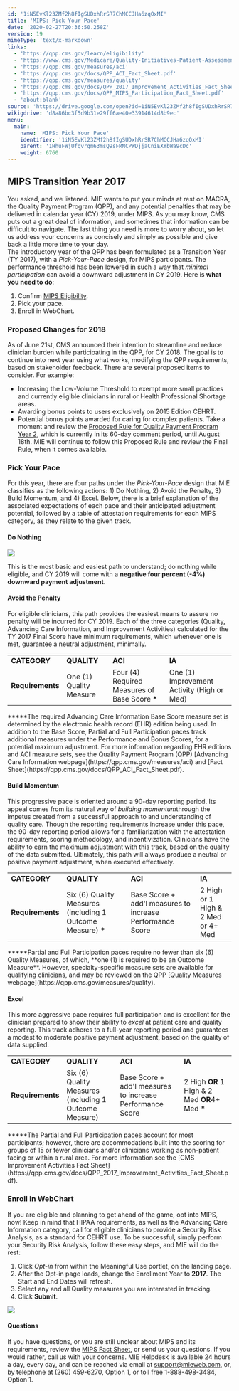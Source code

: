 ```yaml
---
id: '1iN5EvKl23ZMf2h8fIgSUDxhRrSR7ChMCCJHa6zqOxMI'
title: 'MIPS: Pick Your Pace'
date: '2020-02-27T20:36:50.258Z'
version: 19
mimeType: 'text/x-markdown'
links:
  - 'https://qpp.cms.gov/learn/eligibility'
  - 'https://www.cms.gov/Medicare/Quality-Initiatives-Patient-Assessment-Instruments/Value-Based-Programs/MACRA-MIPS-and-APMs/Proposed-rule-fact-sheet.pdf'
  - 'https://qpp.cms.gov/measures/aci'
  - 'https://qpp.cms.gov/docs/QPP_ACI_Fact_Sheet.pdf'
  - 'https://qpp.cms.gov/measures/quality'
  - 'https://qpp.cms.gov/docs/QPP_2017_Improvement_Activities_Fact_Sheet.pdf'
  - 'https://qpp.cms.gov/docs/QPP_MIPS_Participation_Fact_Sheet.pdf'
  - 'about:blank'
source: 'https://drive.google.com/open?id=1iN5EvKl23ZMf2h8fIgSUDxhRrSR7ChMCCJHa6zqOxMI'
wikigdrive: 'd8a86bc3f5d9b31e29ff6ae40e33914614d8b9ec'
menu:
  main:
    name: 'MIPS: Pick Your Pace'
    identifier: '1iN5EvKl23ZMf2h8fIgSUDxhRrSR7ChMCCJHa6zqOxMI'
    parent: '1HhuFWjUfqvrqm63msQ9sFRNCPWDjjaCniEXYbWa9cDc'
    weight: 6760
---
```

## MIPS Transition Year 2017  
  
You asked, and we listened. MIE wants to put your minds at rest on MACRA, the Quality Payment Program (QPP), and any potential penalties that may be delivered in calendar year (CY) 2019, under MIPS. As you may know, CMS puts out a great deal of information, and sometimes that information can be difficult to navigate. The last thing you need is more to worry about, so let us address your concerns as concisely and simply as possible and give back a little more time to your day.  
The introductory year of the QPP has been formulated as a Transition Year (TY 2017), with a *Pick-Your-Pace* design, for MIPS participants. The performance threshold has been lowered in such a way that *minimal participation* can avoid a downward adjustment in CY 2019. Here is **what you need to do**:
1. Confirm [MIPS Eligibility](https://qpp.cms.gov/learn/eligibility).
2. Pick your pace.
3. Enroll in WebChart.
  
### Proposed Changes for 2018  
  
As of June 21st, CMS announced their intention to streamline and reduce clinician burden while participating in the QPP, for CY 2018. The goal is to continue into next year using what works, modifying the QPP requirements, based on stakeholder feedback. There are several proposed items to consider. For example:
* Increasing the Low-Volume Threshold to exempt more small practices and currently eligible clinicians in rural or Health Professional Shortage areas.
* Awarding bonus points to users exclusively on 2015 Edition CEHRT.
* Potential bonus points awarded for caring for complex patients.
Take a moment and review the [Proposed Rule for Quality Payment Program Year 2](https://www.cms.gov/Medicare/Quality-Initiatives-Patient-Assessment-Instruments/Value-Based-Programs/MACRA-MIPS-and-APMs/Proposed-rule-fact-sheet.pdf), which is currently in its 60-day comment period, until August 18th. MIE will continue to follow this Proposed Rule and review the Final Rule, when it comes available.
  
### Pick Your Pace  
  
For this year, there are four paths under the *Pick-Your-Pace* design that MIE classifies as the following actions: 1) Do Nothing, 2) Avoid the Penalty, 3) Build Momentum, and 4) Excel. Below, there is a brief explanation of the associated expectations of each pace and their anticipated adjustment potential, followed by a table of attestation requirements for each MIPS category, as they relate to the given track.
  
#### Do Nothing  

  
![](../mips-pick-your-pace.assets/3796ae62e7b11530a4fb4aad738b9a5c.png)  

This is the most basic and easiest path to understand; do nothing while eligible, and CY 2019 will come with a **negative four percent (-4%) downward payment adjustment**.
  
#### Avoid the Penalty  
  
For eligible clinicians, this path provides the easiest means to assure no penalty will be incurred for CY 2019. Each of the three categories (Quality, Advancing Care Information, and Improvement Activities) calculated for the TY 2017 Final Score have minimum requirements, which whenever one is met, guarantee a neutral adjustment, minimally.

<table>
<tr>
<td><strong>CATEGORY</strong></td>
<td><strong>QUALITY</strong></td>
<td><strong>ACI</strong></td>
<td><strong>IA</strong></td>
</tr>
<tr>
<td><strong>Requirements</strong></td>
<td>One (1) Quality Measure</td>
<td>Four (4) Required Measures of Base Score <strong>*</strong></td>
<td>One (1) Improvement Activity (High or Med)</td>
</tr>

</table>
*****The required Advancing Care Information Base Score measure set is determined by the electronic health record (EHR) edition being used. In addition to the Base Score, Partial and Full Participation paces track additional measures under the Performance and Bonus Scores, for a potential maximum adjustment. For more information regarding EHR editions and ACI measure sets, see the Quality Payment Program (QPP) [Advancing Care Information webpage](https://qpp.cms.gov/measures/aci) and [Fact Sheet](https://qpp.cms.gov/docs/QPP_ACI_Fact_Sheet.pdf).
  
#### Build Momentum  
  
This progressive pace is oriented around a 90-day reporting period. Its appeal comes from its natural way of *building momentum*through the impetus created from a successful approach to and understanding of quality care. Though the reporting requirements increase under this pace, the 90-day reporting period allows for a familiarization with the attestation requirements, scoring methodology, and incentivization. Clinicians have the ability to earn the maximum adjustment with this track, based on the quality of the data submitted. Ultimately, this path will always produce a neutral or positive payment adjustment, when executed effectively.

<table>
<tr>
<td><strong>CATEGORY</strong></td>
<td><strong>QUALITY</strong></td>
<td><strong>ACI</strong></td>
<td><strong>IA</strong></td>
</tr>
<tr>
<td><strong>Requirements</strong></td>
<td>Six (6) Quality Measures (including 1 Outcome Measure) <strong>*</strong></td>
<td>Base Score + add'l measures to increase Performance Score</td>
<td>2 High or 1 High & 2 Med or 4+ Med</td>
</tr>

</table>
*****Partial and Full Participation paces require no fewer than six (6) Quality Measures, of which, **one (1) is required to be an Outcome Measure**. However, specialty-specific measure sets are available for qualifying clinicians, and may be reviewed on the QPP [Quality Measures webpage](https://qpp.cms.gov/measures/quality).
  
#### Excel  
  
This more aggressive pace requires full participation and is excellent for the clinician prepared to show their ability to *excel* at patient care and quality reporting. This track adheres to a full-year reporting period and guarantees a modest to moderate positive payment adjustment, based on the quality of data supplied.

<table>
<tr>
<td><strong>CATEGORY</strong></td>
<td><strong>QUALITY</strong></td>
<td><strong>ACI</strong></td>
<td><strong>IA</strong></td>
</tr>
<tr>
<td><strong>Requirements</strong></td>
<td>Six (6) Quality Measures (including 1 Outcome Measure)</td>
<td>Base Score + add'l measures to increase Performance Score</td>
<td>2 High <strong>OR</strong> 1 High & 2 Med <strong>OR</strong>4+ Med <strong>*</strong></td>
</tr>

</table>
*****The Partial and Full Participation paces account for most participants; however, there are accommodations built into the scoring for groups of 15 or fewer clinicians and/or clinicians working as non-patient facing or within a rural area. For more information see the [CMS Improvement Activities Fact Sheet](https://qpp.cms.gov/docs/QPP_2017_Improvement_Activities_Fact_Sheet.pdf).
  
### Enroll In WebChart  
  
If you are eligible and planning to get ahead of the game, opt into MIPS, now! Keep in mind that HIPAA requirements, as well as the Advancing Care Information category, call for eligible clinicians to provide a Security Risk Analysis, as a standard for CEHRT use. To be successful, simply perform your Security Risk Analysis, follow these easy steps, and MIE will do the rest:
1. Click <em>Opt-in</em> from within the Meaningful Use portlet, on the landing page.
2. After the Opt-in page loads, change the Enrollment Year to <strong>2017</strong>. The Start and End Dates will refresh.
3. Select any and all Quality measures you are interested in tracking.
4. Click <strong>Submit</strong>.

  
![](../mips-pick-your-pace.assets/d1e8ec479baa3ec81eaf3b173c006423.png)  


  
#### Questions  
  
If you have questions, or you are still unclear about MIPS and its requirements, review the [MIPS Fact Sheet](https://qpp.cms.gov/docs/QPP_MIPS_Participation_Fact_Sheet.pdf), or send us your questions. If you would rather, call us with your concerns. MIE Helpdesk is available 24 hours a day, every day, and can be reached via email at [support@mieweb.com](about:blank), or, by telephone at (260) 459-6270, Option 1, or toll free 1-888-498-3484, Option 1.
